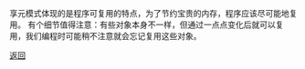 享元模式体现的是程序可复用的特点，为了节约宝贵的内存，程序应该尽可能地复用。
有个细节值得注意：有些对象本身不一样，但通过一点点变化后就可以复用，我们编程时可能稍不注意就会忘记复用这些对象。

[返回](结构型模式/readme.md)